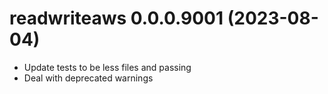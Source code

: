 <!-- NEWS.md is maintained by https://fledge.cynkra.com, contributors should not edit this file -->

# readwriteaws 0.0.0.9001 (2023-08-04)

- Update tests to be less files and passing
- Deal with deprecated warnings
